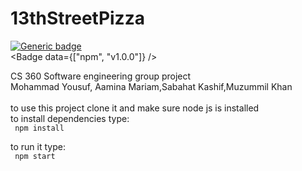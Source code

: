 # 13thStreetPizza
[![Generic badge](https://img.shields.io/badge/Contributors-5-<green>.svg)](https://shields.io/)<br>
<Badge data={["npm", "v1.0.0"]} />

CS 360 Software engineering  group project <br>
Mohammad Yousuf, Aamina Mariam,Sabahat Kashif,Muzummil Khan <br>
<br>
to use this project clone it and make sure node js is installed <br>
to install dependencies type: <br>
``` npm install``` <br>

to  run it type: <br>
``` npm start``` <br>
